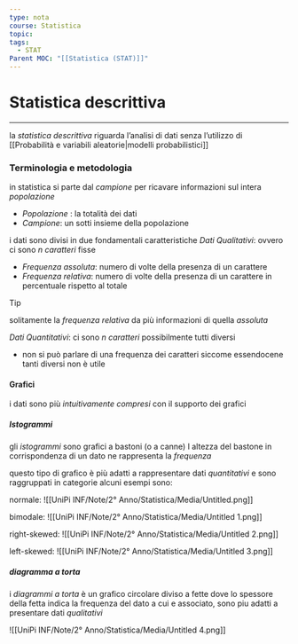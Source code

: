 ```yaml
---
type: nota
course: Statistica
topic: 
tags:
  - STAT
Parent MOC: "[[Statistica (STAT)]]"
---
```

# Statistica descrittiva
---
la _statistica descrittiva_ riguarda l’analisi di dati senza l’utilizzo di [[Probabilità e variabili aleatorie|modelli probabilistici]]


### Terminologia e metodologia
in statistica si parte dal _campione_ per ricavare informazioni sul intera _popolazione_
- _Popolazione_ : la totalità dei dati
- _Campione_: un sotti insieme della popolazione

i dati sono divisi in due fondamentali caratteristiche 
_Dati Qualitativi_: ovvero ci sono $n$ _caratteri_ fisse
- _Frequenza  assoluta_: numero di volte della presenza di un carattere
- _Frequenza  relativa_: numero di volte della presenza di un carattere in percentuale rispetto al totale
>[!tip] 
>solitamente la _frequenza relativa_ da più informazioni di quella _assoluta_
	
_Dati Quantitativi_: ci sono  $n$ _caratteri_ possibilmente tutti diversi
- non si può parlare di una frequenza dei caratteri siccome essendocene tanti diversi non è utile

#### Grafici
i dati sono più _intuitivamente compresi_ con il supporto dei grafici 

##### Istogrammi
gli _istogrammi_  sono grafici a bastoni (o a canne) l altezza del bastone in corrispondenza di un dato ne rappresenta la _frequenza_

questo tipo di grafico è  più adatti a rappresentare dati _quantitativi_ e sono raggruppati in categorie alcuni esempi sono:

normale:
	![[UniPi INF/Note/2° Anno/Statistica/Media/Untitled.png]]

bimodale:
	![[UniPi INF/Note/2° Anno/Statistica/Media/Untitled 1.png]]

right-skewed:
	![[UniPi INF/Note/2° Anno/Statistica/Media/Untitled 2.png]]

left-skewed:
	![[UniPi INF/Note/2° Anno/Statistica/Media/Untitled 3.png]]

##### diagramma a torta
i _diagrammi a torta_ è un grafico circolare diviso a fette dove lo spessore della fetta  indica la frequenza del dato a cui e associato, sono piu adatti a presentare dati _qualitativi_

![[UniPi INF/Note/2° Anno/Statistica/Media/Untitled 4.png]]

